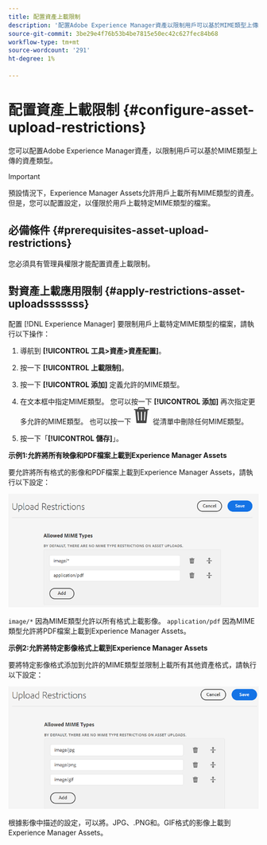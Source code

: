 ```yaml
---
title: 配置資產上載限制
description: '配置Adobe Experience Manager資產以限制用戶可以基於MIME類型上傳的資產類型。 它有助於防止意外上載不希望有的格式和惡意檔案。 '
source-git-commit: 3be29e4f76b53b4be7815e50ec42c627fec84b68
workflow-type: tm+mt
source-wordcount: '291'
ht-degree: 1%

---
```


# 配置資產上載限制 {#configure-asset-upload-restrictions}

您可以配置Adobe Experience Manager資產，以限制用戶可以基於MIME類型上傳的資產類型。

>[!IMPORTANT]
>
>預設情況下，Experience Manager Assets允許用戶上載所有MIME類型的資產。 但是，您可以配置設定，以僅限於用戶上載特定MIME類型的檔案。

## 必備條件 {#prerequisites-asset-upload-restrictions}

您必須具有管理員權限才能配置資產上載限制。

## 對資產上載應用限制 {#apply-restrictions-asset-uploadsssssss}

配置 [!DNL Experience Manager] 要限制用戶上載特定MIME類型的檔案，請執行以下操作：

1. 導航到 **[!UICONTROL 工具>資產>資產配置]**。

1. 按一下 **[!UICONTROL 上載限制]**。

1. 按一下 **[!UICONTROL 添加]** 定義允許的MIME類型。

1. 在文本框中指定MIME類型。 您可以按一下 **[!UICONTROL 添加]** 再次指定更多允許的MIME類型。 也可以按一下 ![刪除表徵圖](assets/delete-icon.svg) 從清單中刪除任何MIME類型。

1. 按一下「**[!UICONTROL 儲存]**」。

**示例1:允許將所有映像和PDF檔案上載到Experience Manager Assets**

要允許將所有格式的影像和PDF檔案上載到Experience Manager Assets，請執行以下設定：

![資產上載限制](assets/asset-upload-restrictions.png)

`image/*` 因為MIME類型允許以所有格式上載影像。 `application/pdf` 因為MIME類型允許將PDF檔案上載到Experience Manager Assets。

**示例2:允許將特定影像格式上載到Experience Manager Assets**

要將特定影像格式添加到允許的MIME類型並限制上載所有其他資產格式，請執行以下設定：

![資產限制](assets/asset-restrictions.png)

根據影像中描述的設定，可以將。JPG、.PNG和。GIF格式的影像上載到Experience Manager Assets。




